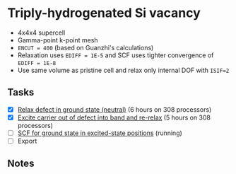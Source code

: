 # Triply-hydrogenated Si vacancy

* 4x4x4 supercell
* Gamma-point k-point mesh
* `ENCUT = 400` (based on Guanzhi's calculations)
* Relaxation uses `EDIFF = 1E-5` and SCF uses tighter convergence of `EDIFF = 1E-8`
* Use same volume as pristine cell and relax only internal DOF with `ISIF=2`

## Tasks

- [X] [Relax defect in ground state (neutral)](./finalChargeState/finalPositions) (6 hours on 308 processors)
- [X] [Excite carrier out of defect into band and re-relax](./initialChargeState) (5 hours on 308 processors)
- [ ] [SCF for ground state in excited-state positions](./finalChargeState/initialPositions) (running)
- [ ] Export

## Notes

